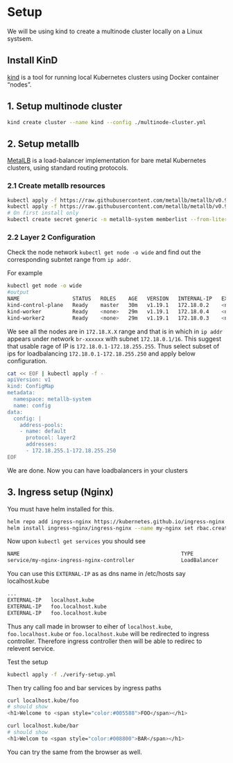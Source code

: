 # Setup

We will be using kind to create a multinode cluster locally on a Linux systsem.

## Install KinD
[kind](https://kind.sigs.k8s.io/) is a tool for running local Kubernetes clusters using Docker container “nodes”.


## 1. Setup multinode cluster
```bash
kind create cluster --name kind --config ./multinode-cluster.yml
```

## 2. Setup metallb
[MetalLB](https://metallb.universe.tf/) is a load-balancer implementation for bare metal Kubernetes clusters, using standard routing protocols.
### 2.1 Create metallb resources
```bash
kubectl apply -f https://raw.githubusercontent.com/metallb/metallb/v0.9.4/manifests/namespace.yaml
kubectl apply -f https://raw.githubusercontent.com/metallb/metallb/v0.9.4/manifests/metallb.yaml
# On first install only
kubectl create secret generic -n metallb-system memberlist --from-literal=secretkey="$(openssl rand -base64 128)"
```

### 2.2 Layer 2 Configuration
Check the node network `kubectl get node -o wide` and find out the corresponding subntet range from `ip addr`.

For example
```bash
kubectl get node -o wide
#output
NAME                 STATUS   ROLES    AGE   VERSION   INTERNAL-IP   EXTERNAL-IP   OS-IMAGE                                     KERNEL-VERSION     CONTAINER-RUNTIME
kind-control-plane   Ready    master   30m   v1.19.1   172.18.0.2    <none>        Ubuntu Groovy Gorilla (development branch)   5.4.0-52-generic   containerd://1.4.0
kind-worker          Ready    <none>   29m   v1.19.1   172.18.0.4    <none>        Ubuntu Groovy Gorilla (development branch)   5.4.0-52-generic   containerd://1.4.0
kind-worker2         Ready    <none>   29m   v1.19.1   172.18.0.3    <none>        Ubuntu Groovy Gorilla (development branch)   5.4.0-52-generic   containerd://1.4.0
```
We see all the nodes are in `172.18.X.X` range and that is in which in `ip addr` appears under network `br-xxxxxx` with subnet `172.18.0.1/16`. 
This suggest that usable rage of IP is `172.18.0.1-172.18.255.255`. Thus select subset of ips for loadbalancing `172.18.0.1-172.18.255.250` and apply below configuration. 

```bash
cat << EOF | kubectl apply -f -
apiVersion: v1
kind: ConfigMap
metadata:
  namespace: metallb-system
  name: config
data:
  config: |
    address-pools:
    - name: default
      protocol: layer2
      addresses:
      - 172.18.255.1-172.18.255.250
EOF
```
We are done. Now you can have loadbalancers in your clusters

## 3. Ingress setup (Nginx)
You must have helm installed for this.
```bash
helm repo add ingress-nginx https://kubernetes.github.io/ingress-nginx
helm install ingress-nginx/ingress-nginx --name my-nginx set rbac.create=true
```
Now upon `kubectl get services` you should see 
```bash
NAME                                                    TYPE           CLUSTER-IP      EXTERNAL-IP      PORT(S)                      AGE
service/my-nginx-ingress-nginx-controller               LoadBalancer   xx.xx.xx.xx     <EXTERNAL-IP>    80:31465/TCP,443:31299/TCP   101m
```
You can use this `EXTERNAL-IP` as as dns name in /etc/hosts say localhost.kube
```bash
...
EXTERNAL-IP   localhost.kube
EXTERNAL-IP   foo.localhost.kube
EXTERNAL-IP   foo.localhost.kube
``` 
Thus any call made in browser to eiher of `localhost.kube`, `foo.localhost.kube` or `foo.localhost.kube` will be redirected to ingress controller.
Therefore ingress controller then will be able to redirec to relevent service.

Test the setup
```bash
kubectl apply -f ./verify-setup.yml
```
Then try calling foo and bar services by ingress paths

```bash
curl localhost.kube/foo
# should show 
<h1>Welcome to <span style="color:#005588">FOO</span></h1>
```

```bash
curl localhost.kube/bar
# should show
<h1>Welcom to <span style="color:#008800">BAR</span></h1>
```
You can try the same from the browser as well.


